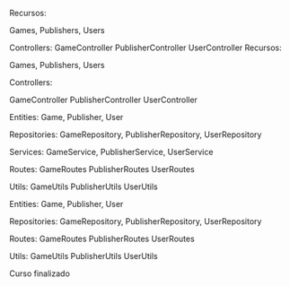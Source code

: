 Recursos:

Games, Publishers, Users

Controllers:
GameController
PublisherController
UserController
Recursos:

Games, Publishers, Users

Controllers:

GameController
PublisherController
UserController

Entities:
Game,
Publisher,
User

Repositories:
GameRepository,
PublisherRepository,
UserRepository

Services:
GameService,
PublisherService,
UserService

Routes:
GameRoutes
PublisherRoutes
UserRoutes

Utils:
GameUtils
PublisherUtils
UserUtils

Entities:
Game,
Publisher,
User

Repositories:
GameRepository,
PublisherRepository,
UserRepository

Routes:
GameRoutes
PublisherRoutes
UserRoutes

Utils:
GameUtils
PublisherUtils
UserUtils

Curso finalizado
